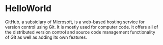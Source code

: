# HelloWorld
GitHub, a subsidiary of Microsoft, is a web-based hosting service for version control using Git. 
It is mostly used for computer code. It offers all of the distributed version control and source code management functionality of Git as well as adding its own features.
